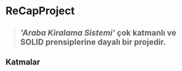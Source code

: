 # ReCapProject

> ##  _'Araba Kiralama Sistemi'_ çok katmanlı ve SOLID prensiplerine dayalı bir projedir.

## Katmalar
